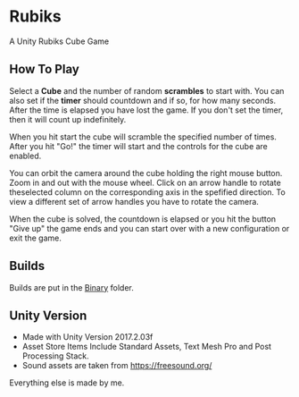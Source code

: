 # Rubiks
A Unity Rubiks Cube Game

## How To Play

Select a **Cube** and the number of random **scrambles** to start with.
You can also set if the **timer** should countdown and if so, for how many seconds. After the time is elapsed you have lost the game. If you don't set the timer, then it will count up indefinitely.

When you hit start the cube will scramble the specified number of times. After you hit "Go!" the timer will start and the controls for the cube are enabled.

You can orbit the camera around the cube holding the right mouse button. Zoom in and out with the mouse wheel. Click on an arrow handle to rotate theselected column on the corresponding axis in the spefified direction. To view a different set of arrow handles you have to rotate the camera.

When the cube is solved, the countdown is elapsed or you hit the button "Give up" the game ends and you can start over with a new configuration or exit the game.

## Builds
Builds are put in the [Binary](https://github.com/georgmarth/Rubiks/tree/master/Binary/) folder.

## Unity Version

- Made with Unity Version 2017.2.03f
- Asset Store Items Include Standard Assets, Text Mesh Pro and Post Processing Stack.
- Sound assets are taken from https://freesound.org/

Everything else is made by me.
